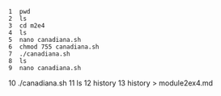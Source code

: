     1  pwd
    2  ls
    3  cd m2e4
    4  ls
    5  nano canadiana.sh 
    6  chmod 755 canadiana.sh
    7  ./canadiana.sh
    8  ls
    9  nano canadiana.sh 
   10  ./canadiana.sh 
   11  ls
   12  history
   13  history > module2ex4.md
